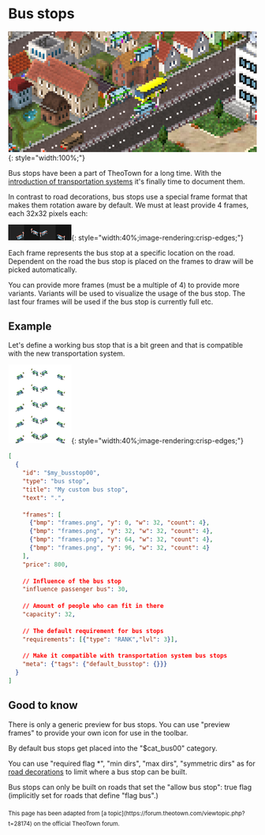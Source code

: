 # Bus stops

![](../assets/guides/bus-stops/preview.png){: style="width:100%;"}

Bus stops have been a part of TheoTown for a long time. With the [introduction of transportation systems](https://forum.theotown.com/viewtopic.php?t=28157) it's finally time to document them.

In contrast to road decorations, bus stops use a special frame format that makes them rotation aware by default. We must at least provide 4 frames, each 32x32 pixels each:

![](../assets/guides/bus-stops/image.png){: style="width:40%;image-rendering:crisp-edges;"}

Each frame represents the bus stop at a specific location on the road. Dependent on the road the bus stop is placed on the frames to draw will be picked automatically.

You can provide more frames (must be a multiple of 4) to provide more variants. Variants will be used to visualize the usage of the bus stop. The last four frames will be used if the bus stop is currently full etc.

## Example
Let's define a working bus stop that is a bit green and that is compatible with the new transportation system.

![](../assets/guides/bus-stops/frames.png){: style="width:40%;image-rendering:crisp-edges;"}

```json
[
  {
    "id": "$my_busstop00",
    "type": "bus stop",
    "title": "My custom bus stop",
    "text": ".",

    "frames": [
      {"bmp": "frames.png", "y": 0, "w": 32, "count": 4},
      {"bmp": "frames.png", "y": 32, "w": 32, "count": 4},
      {"bmp": "frames.png", "y": 64, "w": 32, "count": 4},
      {"bmp": "frames.png", "y": 96, "w": 32, "count": 4}
    ],
    "price": 800,

    // Influence of the bus stop
    "influence passenger bus": 30,

    // Amount of people who can fit in there
    "capacity": 32,

    // The default requirement for bus stops
    "requirements": [{"type": "RANK","lvl": 3}],

    // Make it compatible with transportation system bus stops
    "meta": {"tags": {"default_busstop": {}}}
  }
]
```

## Good to know
There is only a generic preview for bus stops. You can use "preview frames" to provide your own icon for use in the toolbar.

By default bus stops get placed into the "$cat_bus00" category.

You can use "required flag *", "min dirs", "max dirs", "symmetric dirs" as for [road decorations](road-decorations.md) to limit where a bus stop can be built.

Bus stops can only be built on roads that set the "allow bus stop": true flag (implicitly set for roads that define "flag bus".)

<sub>
This page has been adapted from
[a topic](https://forum.theotown.com/viewtopic.php?t=28174)
on the official TheoTown forum.
</sub>
